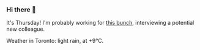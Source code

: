### Hi there :wave:

It's Thursday! I'm probably working for [this bunch](https://github.com/kohofinancial), interviewing a potential new colleague.

Weather in Toronto: light rain, at +9°C.
